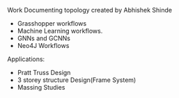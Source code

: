 Work Documenting topology created by Abhishek Shinde

* Grasshopper workflows
* Machine Learning workflows.
* GNNs and GCNNs
* Neo4J Workflows

Applications: 

* Pratt Truss Design
* 3 storey structure Design(Frame System)
* Massing Studies